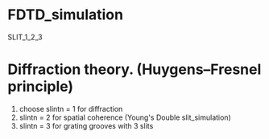# FDTD_simulation
SLIT_1_2_3

# Diffraction theory. (Huygens–Fresnel principle)
1. choose slintn = 1 for diffraction 
2. slintn        = 2 for spatial coherence (Young's Double slit_simulation) 
3. slintn        = 3 for grating grooves with 3 slits

